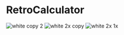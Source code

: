# RetroCalculator


![white copy 2](https://cloud.githubusercontent.com/assets/11362005/12635279/993e6db4-c54f-11e5-9673-8cb24f08ec38.jpg)
![white 2x copy](https://cloud.githubusercontent.com/assets/11362005/12635337/2e907466-c550-11e5-857e-b95a5f87d93c.jpg)
![white 2x 1x](https://cloud.githubusercontent.com/assets/11362005/12635312/eb055072-c54f-11e5-85a3-dcd891737834.jpg)




